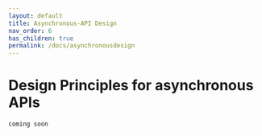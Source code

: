 ```yaml
---
layout: default
title: Asynchronous-API Design
nav_order: 6
has_children: true
permalink: /docs/asynchronousdesign
---
```


Design Principles for asynchronous APIs
=======================================

`coming soon`